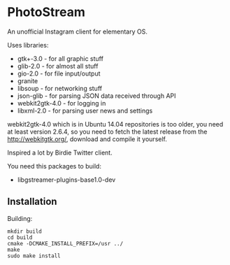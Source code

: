 # PhotoStream

An unofficial Instagram client for elementary OS.

Uses libraries:
* gtk+-3.0 - for all graphic stuff
* glib-2.0 - for almost all stuff
* gio-2.0 - for file input/output
* granite
* libsoup - for networking stuff
* json-glib - for parsing JSON data received through API
* webkit2gtk-4.0 - for logging in
* libxml-2.0 - for parsing user news and settings

webkit2gtk-4.0 which is in Ubuntu 14.04 repositories is too older, you need at least version 2.6.4, so you need to fetch the latest release from the http://webkitgtk.org/, download and compile it yourself.

Inspired a lot by Birdie Twitter client.

You need this packages to build:

* libgstreamer-plugins-base1.0-dev

## Installation  
Building:

```shell
mkdir build
cd build
cmake -DCMAKE_INSTALL_PREFIX=/usr ../
make
sudo make install
```
